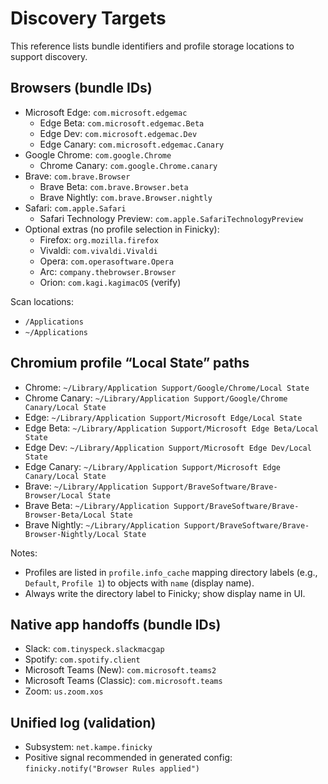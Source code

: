 # Discovery Targets

This reference lists bundle identifiers and profile storage locations to support discovery.

## Browsers (bundle IDs)
- Microsoft Edge: `com.microsoft.edgemac`
  - Edge Beta: `com.microsoft.edgemac.Beta`
  - Edge Dev: `com.microsoft.edgemac.Dev`
  - Edge Canary: `com.microsoft.edgemac.Canary`
- Google Chrome: `com.google.Chrome`
  - Chrome Canary: `com.google.Chrome.canary`
- Brave: `com.brave.Browser`
  - Brave Beta: `com.brave.Browser.beta`
  - Brave Nightly: `com.brave.Browser.nightly`
- Safari: `com.apple.Safari`
  - Safari Technology Preview: `com.apple.SafariTechnologyPreview`
- Optional extras (no profile selection in Finicky):
  - Firefox: `org.mozilla.firefox`
  - Vivaldi: `com.vivaldi.Vivaldi`
  - Opera: `com.operasoftware.Opera`
  - Arc: `company.thebrowser.Browser`
  - Orion: `com.kagi.kagimacOS` (verify)

Scan locations:
- `/Applications`
- `~/Applications`

## Chromium profile “Local State” paths
- Chrome: `~/Library/Application Support/Google/Chrome/Local State`
- Chrome Canary: `~/Library/Application Support/Google/Chrome Canary/Local State`
- Edge: `~/Library/Application Support/Microsoft Edge/Local State`
- Edge Beta: `~/Library/Application Support/Microsoft Edge Beta/Local State`
- Edge Dev: `~/Library/Application Support/Microsoft Edge Dev/Local State`
- Edge Canary: `~/Library/Application Support/Microsoft Edge Canary/Local State`
- Brave: `~/Library/Application Support/BraveSoftware/Brave-Browser/Local State`
- Brave Beta: `~/Library/Application Support/BraveSoftware/Brave-Browser-Beta/Local State`
- Brave Nightly: `~/Library/Application Support/BraveSoftware/Brave-Browser-Nightly/Local State`

Notes:
- Profiles are listed in `profile.info_cache` mapping directory labels (e.g., `Default`, `Profile 1`) to objects with `name` (display name).
- Always write the directory label to Finicky; show display name in UI.

## Native app handoffs (bundle IDs)
- Slack: `com.tinyspeck.slackmacgap`
- Spotify: `com.spotify.client`
- Microsoft Teams (New): `com.microsoft.teams2`
- Microsoft Teams (Classic): `com.microsoft.teams`
- Zoom: `us.zoom.xos`

## Unified log (validation)
- Subsystem: `net.kampe.finicky`
- Positive signal recommended in generated config: `finicky.notify("Browser Rules applied")`
